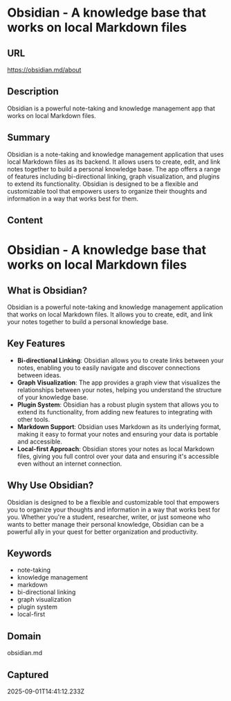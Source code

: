 # Obsidian - A knowledge base that works on local Markdown files

## URL

https://obsidian.md/about

## Description

Obsidian is a powerful note-taking and knowledge management app that works on local Markdown files.

## Summary

Obsidian is a note-taking and knowledge management application that uses local Markdown files as its backend. It allows users to create, edit, and link notes together to build a personal knowledge base. The app offers a range of features including bi-directional linking, graph visualization, and plugins to extend its functionality. Obsidian is designed to be a flexible and customizable tool that empowers users to organize their thoughts and information in a way that works best for them.

## Content

# Obsidian - A knowledge base that works on local Markdown files

## What is Obsidian?

Obsidian is a powerful note-taking and knowledge management application that works on local Markdown files. It allows you to create, edit, and link your notes together to build a personal knowledge base.

## Key Features

- **Bi-directional Linking**: Obsidian allows you to create links between your notes, enabling you to easily navigate and discover connections between ideas.
- **Graph Visualization**: The app provides a graph view that visualizes the relationships between your notes, helping you understand the structure of your knowledge base.
- **Plugin System**: Obsidian has a robust plugin system that allows you to extend its functionality, from adding new features to integrating with other tools.
- **Markdown Support**: Obsidian uses Markdown as its underlying format, making it easy to format your notes and ensuring your data is portable and accessible.
- **Local-first Approach**: Obsidian stores your notes as local Markdown files, giving you full control over your data and ensuring it's accessible even without an internet connection.

## Why Use Obsidian?

Obsidian is designed to be a flexible and customizable tool that empowers you to organize your thoughts and information in a way that works best for you. Whether you're a student, researcher, writer, or just someone who wants to better manage their personal knowledge, Obsidian can be a powerful ally in your quest for better organization and productivity.

## Keywords

- note-taking
- knowledge management
- markdown
- bi-directional linking
- graph visualization
- plugin system
- local-first

## Domain

obsidian.md

## Captured

2025-09-01T14:41:12.233Z

